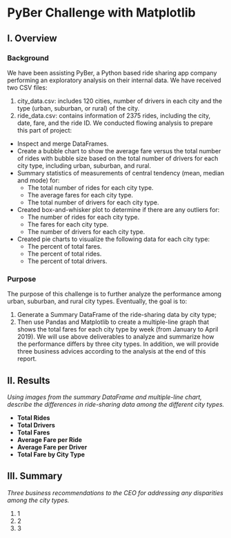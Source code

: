 # PyBer Challenge with Matplotlib

## I. Overview

### Background
We have been assisting PyBer, a Python based ride sharing app company performing an exploratory analysis on their internal data. We have received two CSV files:
1.	city_data.csv: includes 120 cities, number of drivers in each city and the type (urban, suburban, or rural) of the city.
2.	ride_data.csv: contains information of 2375 rides, including the city, date, fare, and the ride ID.
We conducted flowing analysis to prepare this part of project:
-	Inspect and merge DataFrames.
-	Create a bubble chart to show the average fare versus the total number of rides with bubble size based on the total number of drivers for each city type, including urban, suburban, and rural.
-	Summary statistics of measurements of central tendency (mean, median and mode) for:
    - The total number of rides for each city type.
    - The average fares for each city type.
    - The total number of drivers for each city type.
-	Created box-and-whisker plot to determine if there are any outliers for:
    - The number of rides for each city type.
    - The fares for each city type.
    - The number of drivers for each city type.
-	Created pie charts to visualize the following data for each city type:
    - The percent of total fares.
    - The percent of total rides.
    - The percent of total drivers.

### Purpose
The purpose of this challenge is to further analyze the performance among urban, suburban, and rural city types. Eventually, the goal is to:
  1.	Generate a Summary DataFrame of the ride-sharing data by city type;
  2.	Then use Pandas and Matplotlib to create a multiple-line graph that shows the total fares for each city type by week (from January to April 2019).
We will use above deliverables to analyze and summarize how the performance differs by three city types. In addition, we will provide three business advices according to the analysis at the end of this report.

## II. Results
_Using images from the summary DataFrame and multiple-line chart, describe the differences in ride-sharing data among the different city types._
  - **Total Rides**
  - **Total Drivers**
  - **Total Fares**
  - **Average Fare per Ride**
  - **Average Fare per Driver**
  - **Total Fare by City Type**
  
## III. Summary
_Three business recommendations to the CEO for addressing any disparities among the city types._
 1. 1
 2. 2
 3. 3
